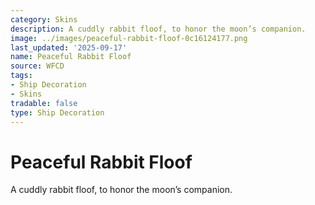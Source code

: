 ```yaml
---
category: Skins
description: A cuddly rabbit floof, to honor the moon’s companion.
image: ../images/peaceful-rabbit-floof-0c16124177.png
last_updated: '2025-09-17'
name: Peaceful Rabbit Floof
source: WFCD
tags:
- Ship Decoration
- Skins
tradable: false
type: Ship Decoration
---
```


# Peaceful Rabbit Floof

A cuddly rabbit floof, to honor the moon’s companion.

